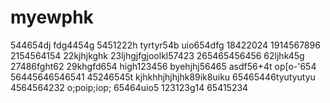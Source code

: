 # myewphk
544654dj
fdg4454g
5451222h
tyrtyr54b
uio654dfg
18422024
1914567896
2154564154
22kjhjkghk
23ljhgjfgjoolkl57423
265465456456
62ljhk45g
27486fght62
29khgfd654
high123456
byehjhj56465
asdf56+4t
op[o-'654
56445646546541
45246545t
kjhkhhjhjhjhk89ik8uiku
65465446tyutyutyu
4564564232
o;poip;iop;
65464uio5
123123g14
65415234
